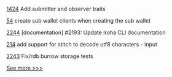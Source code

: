 
[1424](https://github.com/hyperledger/grid/pull/1424) Add submitter and observer traits

[54](https://github.com/hyperledger-labs/acapy-java-client/pull/54) create sub wallet clients when creating the sub wallet

[2244](https://github.com/hyperledger/iroha/pull/2244) [documentation] #2193: Update Iroha CLI documentation

[214](https://github.com/hyperledger-labs/fabric-operations-console/pull/214) add support for stitch to decode utf8 characters - input

[2243](https://github.com/hyperledger/iroha/pull/2243) Fix/rdb burrow storage tests


[See more >>>](https://start-here.hyperledger.org/pull-requests)
